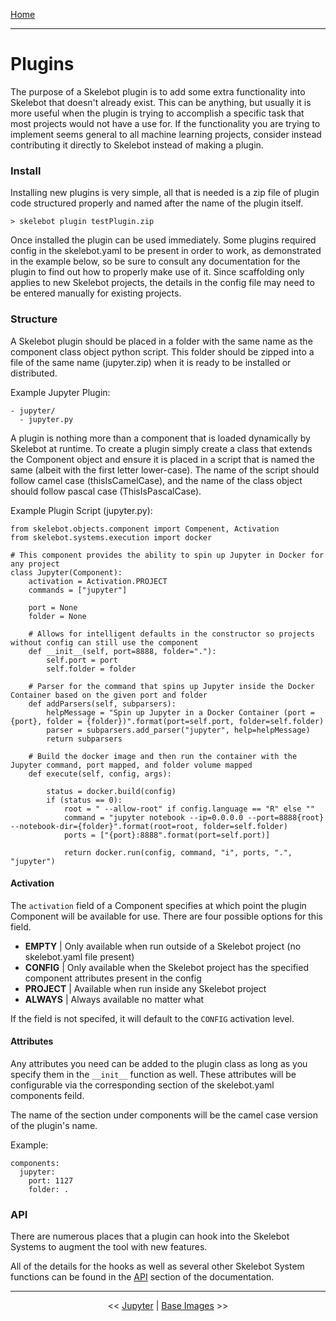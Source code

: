 [Home](index.md)

---

# Plugins

The purpose of a Skelebot plugin is to add some extra functionality into Skelebot that doesn't already exist. This can be anything, but usually it is more useful when the plugin is trying to accomplish a specific task that most projects would not have a use for. If the functionality you are trying to implement seems general to all machine learning projects, consider instead contributing it directly to Skelebot instead of making a plugin.

### Install
Installing new plugins is very simple, all that is needed is a zip file of plugin code structured properly and named after the name of the plugin itself.

```
> skelebot plugin testPlugin.zip
```

Once installed the plugin can be used immediately. Some plugins required config in the skelebot.yaml to be present in order to work, as demonstrated in the example below, so be sure to consult any documentation for the plugin to find out how to properly make use of it. Since scaffolding only applies to new Skelebot projects, the details in the config file may need to be entered manually for existing projects.

### Structure

A Skelebot plugin should be placed in a folder with the same name as the component class object python script. This folder should be zipped into a file of the same name (jupyter.zip) when it is ready to be installed or distributed.

Example Jupyter Plugin:
```
- jupyter/
  - jupyter.py
```

A plugin is nothing more than a component that is loaded dynamically by Skelebot at runtime. To create a plugin simply create a class that extends the Component object and ensure it is placed in a script that is named the same (albeit with the first letter lower-case). The name of the script should follow camel case (thisIsCamelCase), and the name of the class object should follow pascal case (ThisIsPascalCase).

Example Plugin Script (jupyter.py):
```
from skelebot.objects.component import Compenent, Activation
from skelebot.systems.execution import docker

# This component provides the ability to spin up Jupyter in Docker for any project
class Jupyter(Component):
    activation = Activation.PROJECT
    commands = ["jupyter"]

    port = None
    folder = None

    # Allows for intelligent defaults in the constructor so projects without config can still use the component
    def __init__(self, port=8888, folder="."):
        self.port = port
        self.folder = folder

    # Parser for the command that spins up Jupyter inside the Docker Container based on the given port and folder
    def addParsers(self, subparsers):
        helpMessage = "Spin up Jupyter in a Docker Container (port = {port}, folder = {folder})".format(port=self.port, folder=self.folder)
        parser = subparsers.add_parser("jupyter", help=helpMessage)
        return subparsers

    # Build the docker image and then run the container with the Jupyter command, port mapped, and folder volume mapped
    def execute(self, config, args):

        status = docker.build(config)
        if (status == 0):
            root = " --allow-root" if config.language == "R" else ""
            command = "jupyter notebook --ip=0.0.0.0 --port=8888{root} --notebook-dir={folder}".format(root=root, folder=self.folder)
            ports = ["{port}:8888".format(port=self.port)]

            return docker.run(config, command, "i", ports, ".", "jupyter")
```

#### Activation

The `activation` field of a Component specifies at which point the plugin Component will be available for use. There are four possible options for this field.

- **EMPTY** | Only available when run outside of a Skelebot project (no skelebot.yaml file present)
- **CONFIG** | Only available when the Skelebot project has the specified component attributes present in the config
- **PROJECT** | Available when run inside any Skelebot project
- **ALWAYS** | Always available no matter what

If the field is not specifed, it will default to the `CONFIG` activation level.

#### Attributes

Any attributes you need can be added to the plugin class as long as you specify them in the `__init__` function as well. These attributes will be configurable via the corresponding section of the skelebot.yaml components feild.

The name of the section under components will be the camel case version of the plugin's name.

Example:
```
components:
  jupyter:
    port: 1127
    folder: .
```

### API

There are numerous places that a plugin can hook into the Skelebot Systems to augment the tool with new features.

All of the details for the hooks as well as several other Skelebot System functions can be found in
the [API](api.md) section of the documentation.

---

<center><< <a href="jupyter.html">Jupyter</a>  |  <a href="base-images.html">Base Images</a> >></center>
